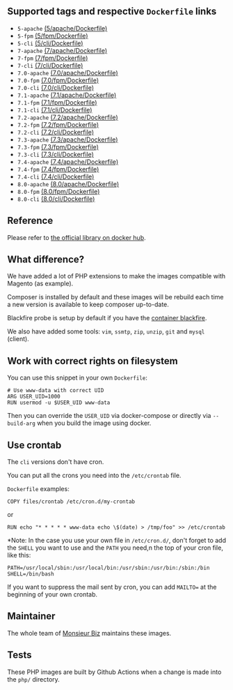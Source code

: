 ## Supported tags and respective `Dockerfile` links

* `5-apache` [(5/apache/Dockerfile)](https://github.com/monsieurbiz/docker/blob/master/php/5/apache/Dockerfile)
* `5-fpm` [(5/fpm/Dockerfile)](https://github.com/monsieurbiz/docker/blob/master/php/5/fpm/Dockerfile)
* `5-cli` [(5/cli/Dockerfile)](https://github.com/monsieurbiz/docker/blob/master/php/5/cli/Dockerfile)
* `7-apache` [(7/apache/Dockerfile)](https://github.com/monsieurbiz/docker/blob/master/php/7/apache/Dockerfile)
* `7-fpm` [(7/fpm/Dockerfile)](https://github.com/monsieurbiz/docker/blob/master/php/7/fpm/Dockerfile)
* `7-cli` [(7/cli/Dockerfile)](https://github.com/monsieurbiz/docker/blob/master/php/7/cli/Dockerfile)
* `7.0-apache` [(7.0/apache/Dockerfile)](https://github.com/monsieurbiz/docker/blob/master/php/7.0/apache/Dockerfile)
* `7.0-fpm` [(7.0/fpm/Dockerfile)](https://github.com/monsieurbiz/docker/blob/master/php/7.0/fpm/Dockerfile)
* `7.0-cli` [(7.0/cli/Dockerfile)](https://github.com/monsieurbiz/docker/blob/master/php/7.0/cli/Dockerfile)
* `7.1-apache` [(7.1/apache/Dockerfile)](https://github.com/monsieurbiz/docker/blob/master/php/7.1/apache/Dockerfile)
* `7.1-fpm` [(7.1/fpm/Dockerfile)](https://github.com/monsieurbiz/docker/blob/master/php/7.1/fpm/Dockerfile)
* `7.1-cli` [(7.1/cli/Dockerfile)](https://github.com/monsieurbiz/docker/blob/master/php/7.1/cli/Dockerfile)
* `7.2-apache` [(7.2/apache/Dockerfile)](https://github.com/monsieurbiz/docker/blob/master/php/7.2/apache/Dockerfile)
* `7.2-fpm` [(7.2/fpm/Dockerfile)](https://github.com/monsieurbiz/docker/blob/master/php/7.2/fpm/Dockerfile)
* `7.2-cli` [(7.2/cli/Dockerfile)](https://github.com/monsieurbiz/docker/blob/master/php/7.2/cli/Dockerfile)
* `7.3-apache` [(7.3/apache/Dockerfile)](https://github.com/monsieurbiz/docker/blob/master/php/7.3/apache/Dockerfile)
* `7.3-fpm` [(7.3/fpm/Dockerfile)](https://github.com/monsieurbiz/docker/blob/master/php/7.3/fpm/Dockerfile)
* `7.3-cli` [(7.3/cli/Dockerfile)](https://github.com/monsieurbiz/docker/blob/master/php/7.3/cli/Dockerfile)
* `7.4-apache` [(7.4/apache/Dockerfile)](https://github.com/monsieurbiz/docker/blob/master/php/7.4/apache/Dockerfile)
* `7.4-fpm` [(7.4/fpm/Dockerfile)](https://github.com/monsieurbiz/docker/blob/master/php/7.4/fpm/Dockerfile)
* `7.4-cli` [(7.4/cli/Dockerfile)](https://github.com/monsieurbiz/docker/blob/master/php/7.4/cli/Dockerfile)
* `8.0-apache` [(8.0/apache/Dockerfile)](https://github.com/monsieurbiz/docker/blob/master/php/8.0/apache/Dockerfile)
* `8.0-fpm` [(8.0/fpm/Dockerfile)](https://github.com/monsieurbiz/docker/blob/master/php/8.0/fpm/Dockerfile)
* `8.0-cli` [(8.0/cli/Dockerfile)](https://github.com/monsieurbiz/docker/blob/master/php/8.0/cli/Dockerfile)

## Reference

Please refer to [the official library on docker hub](https://hub.docker.com/_/php/).

## What difference?

We have added a lot of PHP extensions to make the images compatible with Magento (as example).

Composer is installed by default and these images will be rebuild each time a new version is available to keep composer up-to-date.

Blackfire probe is setup by default if you have the [container blackfire](https://hub.docker.com/r/blackfire/blackfire/).

We also have added some tools: `vim`, `ssmtp`, `zip`, `unzip`, `git` and `mysql` (client).

## Work with correct rights on filesystem

You can use this snippet in your own `Dockerfile`:

```
# Use www-data with correct UID
ARG USER_UID=1000
RUN usermod -u $USER_UID www-data
```

Then you can override the `USER_UID` via docker-compose or directly via `--build-arg` when you build the image using docker.

## Use crontab

The `cli` versions don't have cron.

You can put all the crons you need into the `/etc/crontab` file.

`Dockerfile` examples:

```
COPY files/crontab /etc/cron.d/my-crontab
```

or

```
RUN echo "* * * * * www-data echo \$(date) > /tmp/foo" >> /etc/crontab
```

*Note: In the case you use your own file in `/etc/cron.d/`, don't forget to add
the `SHELL` you want to use and the `PATH` you need,n the top of your cron file, like this:

```
PATH=/usr/local/sbin:/usr/local/bin:/usr/sbin:/usr/bin:/sbin:/bin
SHELL=/bin/bash
```

If you want to suppress the mail sent by cron, you can add `MAILTO=` at the beginning of your own crontab.

## Maintainer

The whole team of [Monsieur Biz](https://github.com/monsieurbiz) maintains these images.

## Tests

These PHP images are built by Github Actions when a change is made into the `php/` directory.
